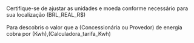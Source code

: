 <br>Certifique-se de ajustar as unidades e moeda conforme necessário para sua localização (BRL_REAL_R$)</br>
<br>Para descobris o valor que a (Concessionária ou Provedor) de energia cobra por (Kwh),(Calculadora_tarifa_Kwh)</br>
